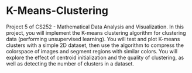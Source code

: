 # K-Means-Clustering
Project 5 of CS252 - Mathematical Data Analysis and Visualization. In this project, you will implement the K-means clustering algorithm for clustering data (performing unsupervised learning). You will test and plot K-means clusters with a simple 2D dataset, then use the algorithm to compress the colorspace of images and segment regions with similar colors. You will explore the effect of centroid initialization and the quality of clustering, as well as detecting the number of clusters in a dataset.
